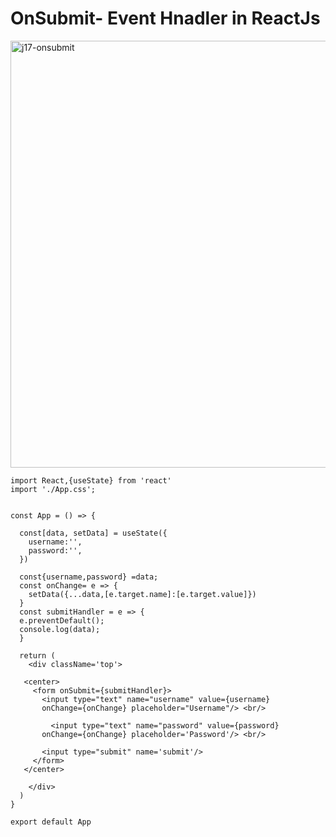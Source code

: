 # OnSubmit- Event Hnadler in ReactJs



<img width="683" alt="j17-onsubmit" src="https://user-images.githubusercontent.com/24316133/148757149-b5348c89-03cb-448d-9873-0762d863d781.png">




```
import React,{useState} from 'react'
import './App.css';


const App = () => {

  const[data, setData] = useState({
    username:'',
    password:'',
  })
 
  const{username,password} =data;
  const onChange= e => {
    setData({...data,[e.target.name]:[e.target.value]})
  }
  const submitHandler = e => {
  e.preventDefault();
  console.log(data);
  }
   
  return (
    <div className='top'>
   
   <center>
     <form onSubmit={submitHandler}>
       <input type="text" name="username" value={username}
       onChange={onChange} placeholder="Username"/> <br/>

         <input type="text" name="password" value={password}
       onChange={onChange} placeholder='Password'/> <br/>

       <input type="submit" name='submit'/>
     </form>
   </center>
     
    </div>
  )
} 

export default App
 ```
